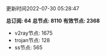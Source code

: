 更新时间2022-07-30 05:28:47

**总订阅: 64**
**总节点: 8110**
**有效节点: 2368**
- v2ray节点: 1675
- trojan节点: 128
- ss节点: 565

